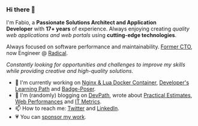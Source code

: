 ### Hi there 👋

I'm Fabio, a **Passionate Solutions Architect and Application Developer** with **17+ years** of experience.
Always enjoying creating *quality web applications and web portals* using **cutting-edge technologies**.

Always focused on software performance and maintainability. [Former CTO](https://devpath.pro/career/why-i-stepped-down-as-cto/),
now Engineer @ [Radical](https://radicalstorage.com).

*Constantly looking for opportunities and challenges to improve my skills while providing creative and high-quality solutions.*

- 🔭 I'm currently working on [Nginx & Lua Docker Container](https://github.com/fabiocicerchia/nginx-lua), [Developer's Learning Path](https://github.com/fabiocicerchia/dev-learning-path) and [Badge-Poser](https://github.com/PUGX/badge-poser).
- 📓 I'm (randomly) blogging on [DevPath](https://devpath.pro), wrote about [Practical Estimates](https://devpath.pro/project-management/practical-estimates/), [Web Performances](https://leanpub.com/webperformances) and [IT Metrics](https://leanpub.com/itmetricsinreallife).
- 📫 How to reach me: [Twitter](https://twitter.com/fabiocicerchia) and [LinkedIn](https://www.linkedin.com/in/fabiocicerchia/).
- 💗 You can [sponsor my work](https://github.com/sponsors/fabiocicerchia).
